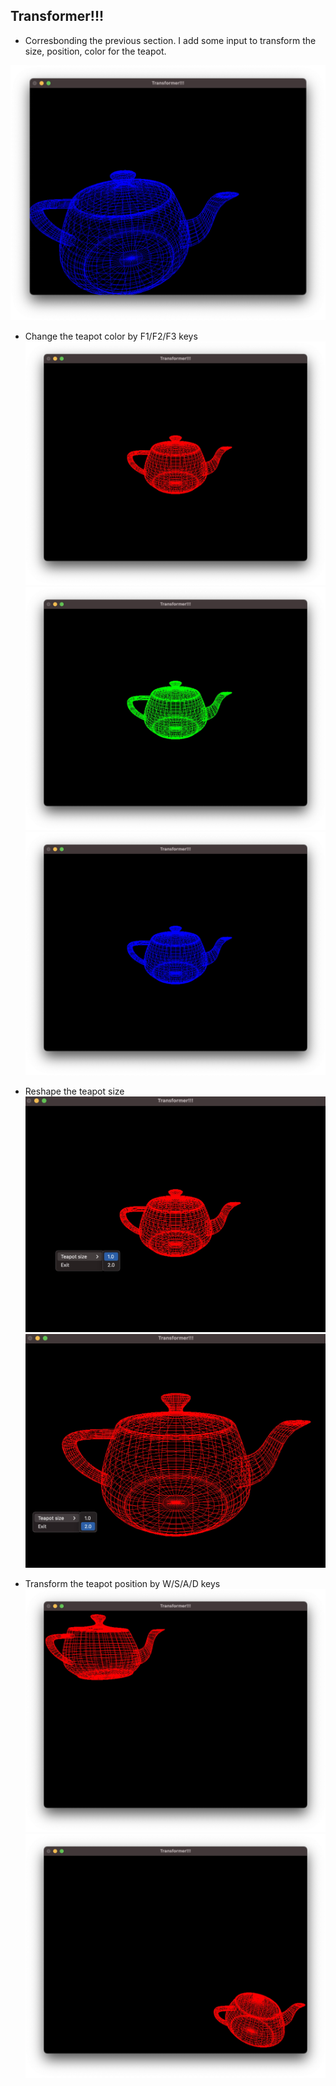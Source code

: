 ## Transformer!!!
- Corresbonding the previous section. I add some input to transform the size, position, color for the teapot.

![Execution result](preview/transform.jpg)

- Change the teapot color by F1/F2/F3 keys
![Execution result](preview/red_teapot.jpg)
![Execution result](preview/green_teapot.jpg)
![Execution result](preview/blue_teapot.jpg)

- Reshape the teapot size
![Execution result](preview/1_0_size.jpg)
![Execution result](preview/2_0_size.jpg)

- Transform the teapot position by W/S/A/D keys
![Execution result](preview/left_top.jpg)
![Execution result](preview/right_bottom.jpg)
